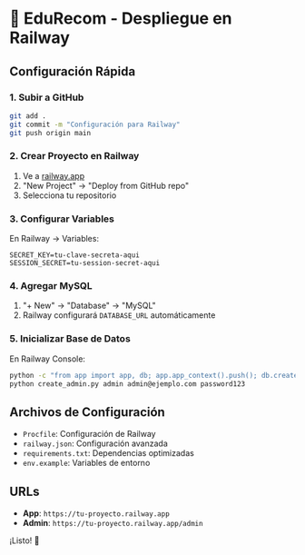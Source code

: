 # 🚀 EduRecom - Despliegue en Railway

## Configuración Rápida

### 1. Subir a GitHub
```bash
git add .
git commit -m "Configuración para Railway"
git push origin main
```

### 2. Crear Proyecto en Railway
1. Ve a [railway.app](https://railway.app)
2. "New Project" → "Deploy from GitHub repo"
3. Selecciona tu repositorio

### 3. Configurar Variables
En Railway → Variables:
```
SECRET_KEY=tu-clave-secreta-aqui
SESSION_SECRET=tu-session-secret-aqui
```

### 4. Agregar MySQL
1. "+ New" → "Database" → "MySQL"
2. Railway configurará `DATABASE_URL` automáticamente

### 5. Inicializar Base de Datos
En Railway Console:
```bash
python -c "from app import app, db; app.app_context().push(); db.create_all()"
python create_admin.py admin admin@ejemplo.com password123
```

## Archivos de Configuración

- `Procfile`: Configuración de Railway
- `railway.json`: Configuración avanzada
- `requirements.txt`: Dependencias optimizadas
- `env.example`: Variables de entorno

## URLs
- **App**: `https://tu-proyecto.railway.app`
- **Admin**: `https://tu-proyecto.railway.app/admin`

¡Listo! 🎉
